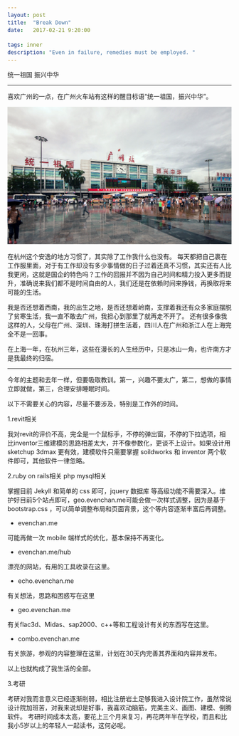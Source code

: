 ```yaml
---
layout: post
title:  "Break Down"
date:   2017-02-21 9:20:00

tags: inner
description: "Even in failure, remedies must be employed. "
---
```



<span class="post__tag--blue">统一祖国</span>
<span class="post__tag">振兴中华</span>

------

喜欢广州的一点，在广州火车站有这样的醒目标语“统一祖国，振兴中华”。

![Guangzhou](/images/guangzhou/guangzhou.jpg)

在杭州这个安逸的地方习惯了，其实除了工作我什么也没有。
每天都把自己裹在工作服里面，对于有工作却没有多少事情做的日子过着还真不习惯，其实还有人比我更闲，这就是国企的特色吗？工作的回报并不因为自己时间和精力投入更多而提升，准确说来我们都不是时间自由的人，我们还是在依赖时间来挣钱，再换取将来可能的生活。

我是否还想着西南，我的出生之地，是否还想着岭南，支撑着我还有众多家庭摆脱了贫寒生活，我一直不敢去广州，我担心到那里了就再走不开了。
还有很多像我这样的人，父母在广州、深圳、珠海打拼生活着，四川人在广州和浙江人在上海完全不是一回事。

在上海一年，在杭州三年，这些在漫长的人生经历中，只是冰山一角，也许南方才是我最终的归宿。

------

今年的主题和去年一样，但要吸取教训。第一，兴趣不要太广，第二，想做的事情立即就做，第三，合理安排睡眠时间。

以下不需要关心的内容，尽量不要涉及，特别是工作外的时间。

1.revit相关

我对revit的评价不高，完全是一个鼠标手，不停的弹出窗，不停的下拉选项，相比inventor三维建模的思路相差太大，并不像参数化，更谈不上设计。如果设计用 sketchup 3dmax 更有效，建模软件只需要掌握 soildworks 和 inventor 两个软件即可，其他软件一律忽略。

2.ruby on rails相关 php mysql相关

掌握目前 Jekyll 和简单的 css 即可，jquery 数据库 等高级功能不需要深入。维护好目前5个站点即可，geo.evenchan.me可能会做一次样式调整，因为是基于bootstrap.css ，可以简单调整布局和页面背景，这个等内容逐渐丰富后再调整。


- evenchan.me

可能再做一次 mobile 端样式的优化，基本保持不再变化。

- evenchan.me/hub

漂亮的网站，有用的工具收录在这里。

- echo.evenchan.me

有关想法，思路和困惑写在这里

- geo.evenchan.me

有关flac3d、Midas、sap2000、c++等和工程设计有关的东西写在这里。

- combo.evenchan.me

有关旅游，参观的内容整理在这里，计划在30天内完善其界面和内容并发布。


以上也就构成了我生活的全部。

3.考研

考研对我而言意义已经逐渐削弱，相比注册岩土足够我进入设计院工作，虽然常说设计院加班苦，对我来说却是好事，我喜欢动脑筋，完美主义、画图、建模、倒腾软件。
考研时间成本太高，要花上三个月来复习，再花两年半在学校，而且和比我小5岁以上的年轻人一起读书，这何必呢。



